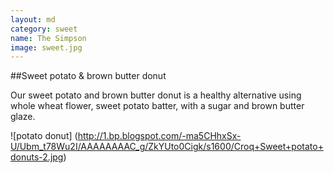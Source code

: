 ```yaml
---
layout: md
category: sweet
name: The Simpson
image: sweet.jpg
---
```


##Sweet potato & brown butter donut

Our sweet potato and brown butter donut is a healthy alternative using whole wheat flower, sweet potato batter, with a sugar and brown butter glaze. 

![potato donut] (http://1.bp.blogspot.com/-ma5CHhxSx-U/Ubm_t78Wu2I/AAAAAAAAC_g/ZkYUto0Cigk/s1600/Croq+Sweet+potato+donuts-2.jpg)